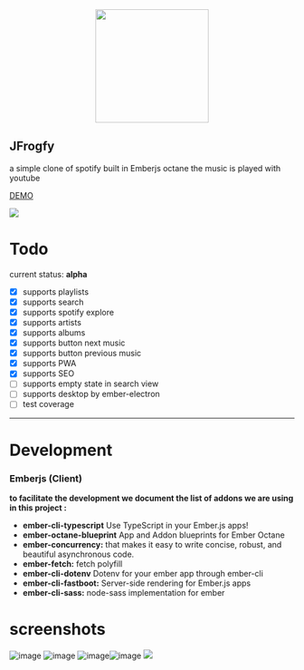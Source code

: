 <div align="center"> <img width="200" src="https://user-images.githubusercontent.com/4649902/53248742-6df70900-3684-11e9-88d0-cfeeb67a430a.png"></div>

JFrogfy
---

a simple clone of spotify built in Emberjs octane the music is played with youtube

[DEMO
](https://jfrogfy.herokuapp.com/)

<a href="https://codeclimate.com/github/jdaviderb/JFrogfy/maintainability"><img src="https://api.codeclimate.com/v1/badges/99e9eded1c1d984529b3/maintainability" /></a>
# Todo
current status: **alpha**

- [x] supports playlists
- [x] supports search
- [x] supports spotify explore
- [x] supports artists
- [x] supports albums
- [x] supports button next music
- [x] supports button previous music
- [x] supports PWA
- [x] supports SEO
- [ ] supports empty state in search view
- [ ] supports desktop by ember-electron
- [ ] test coverage
---

# Development

### **Emberjs (Client)**

**to facilitate the development we document the list of addons we are using in this project :**
- **ember-cli-typescript** Use TypeScript in your Ember.js apps!
- **ember-octane-blueprint** App and Addon blueprints for Ember Octane
- **ember-concurrency:** that makes it easy to write concise, robust, and beautiful asynchronous code.
- **ember-fetch:** fetch polyfill
- **ember-cli-dotenv** Dotenv for your ember app through ember-cli
- **ember-cli-fastboot:** Server-side rendering for Ember.js apps
- **ember-cli-sass:** node-sass implementation for ember

# screenshots

![image](https://user-images.githubusercontent.com/4649902/53308675-2f727180-3871-11e9-9d85-97c8c9feb474.png)
![image](https://user-images.githubusercontent.com/4649902/53308615-cdb20780-3870-11e9-9550-427e36a2a4bc.png)
![image](https://user-images.githubusercontent.com/4649902/53308639-f2a67a80-3870-11e9-9425-0f9869486c28.png)![image](https://user-images.githubusercontent.com/4649902/53308597-a52a0d80-3870-11e9-9b1a-a8da8f2cbeb5.png)
![](https://media.giphy.com/media/m9cko2IAd5tLHFUBRU/giphy.gif)
